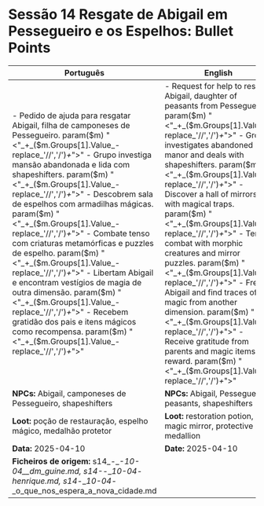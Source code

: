 
# Sessão 14  Resgate de Abigail em Pessegueiro e os Espelhos: Bullet Points

| Português | English |
|-----------|---------|
| - Pedido de ajuda para resgatar Abigail, filha de camponeses de Pessegueiro. param($m) "<"_+_($m.Groups[1].Value_-replace_'//','/')_+_">" - Grupo investiga mansão abandonada e lida com shapeshifters. param($m) "<"_+_($m.Groups[1].Value_-replace_'//','/')_+_">" - Descobrem sala de espelhos com armadilhas mágicas. param($m) "<"_+_($m.Groups[1].Value_-replace_'//','/')_+_">" - Combate tenso com criaturas metamórficas e puzzles de espelho. param($m) "<"_+_($m.Groups[1].Value_-replace_'//','/')_+_">" - Libertam Abigail e encontram vestígios de magia de outra dimensão. param($m) "<"_+_($m.Groups[1].Value_-replace_'//','/')_+_">" - Recebem gratidão dos pais e itens mágicos como recompensa. param($m) "<"_+_($m.Groups[1].Value_-replace_'//','/')_+_">"  | - Request for help to rescue Abigail, daughter of peasants from Pessegueiro. param($m) "<"_+_($m.Groups[1].Value_-replace_'//','/')_+_">" - Group investigates abandoned manor and deals with shapeshifters. param($m) "<"_+_($m.Groups[1].Value_-replace_'//','/')_+_">" - Discover a hall of mirrors with magical traps. param($m) "<"_+_($m.Groups[1].Value_-replace_'//','/')_+_">" - Tense combat with morphic creatures and mirror puzzles. param($m) "<"_+_($m.Groups[1].Value_-replace_'//','/')_+_">" - Free Abigail and find traces of magic from another dimension. param($m) "<"_+_($m.Groups[1].Value_-replace_'//','/')_+_">" - Receive gratitude from parents and magic items as reward. param($m) "<"_+_($m.Groups[1].Value_-replace_'//','/')_+_">"  |
| **NPCs:** Abigail, camponeses de Pessegueiro, shapeshifters | **NPCs:** Abigail, Pessegueiro peasants, shapeshifters |
| **Loot:** poção de restauração, espelho mágico, medalhão protetor | **Loot:** restoration potion, magic mirror, protective medallion |
| **Data:** 2025-04-10 | **Date:** 2025-04-10 |
| **Ficheiros de origem:** s14_-__-__10-04__dm_guine.md, s14_-__-__10-04_-_henrique.md, s14_-__10-04_-_o_que_nos_espera_a_nova_cidade.md |

























